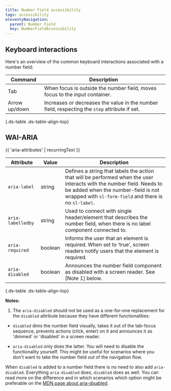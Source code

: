 ```yaml
---
title: Number Field accessibility
tags: accessibility
eleventyNavigation:
  parent: Number Field
  key: NumberFieldAccessibility
---
```

<section>

## Keyboard interactions

Here's an overview of the common keyboard interactions associated with a number field:

<div class="ds-table-wrapper">

|Command| Description                                                                                                                                                                     |
|-|---------------------------------------------------------------------------------------------------------------------------------------------------------------------------------|
|Tab| When focus is outside the number field, moves focus to the input container. |
|Arrow up/down|Increases or decreases the value in the number field, respecting the `step` attribute if set.|

{.ds-table .ds-table-align-top}

</div>

</section>

<section>

## WAI-ARIA

{{ 'aria-attributes' | recurringText }}

<div class="ds-table-wrapper">

|Attribute|Value| Description                                                                                                                                                                                                           |
|-|-|-----------------------------------------------------------------------------------------------------------------------------------------------------------------------------------------------------------------------                                                                                                                                   |
|`aria-label`	|string| Defines a string that labels the action that will be performed when the user interacts with the number field. Needs to be added when the number-field is not wrapped with `sl-form-field` and there is no `sl-label`. |
|`aria-labelledby`|string| Used to connect with single header/element that describes the number field, when there is no label component connected to.                                                                                            |
|`aria-required`	|boolean| Informs the user that an element is required. When set to ‘true’, screen readers notify users that the element is required.                                                                                           |
|`aria-disabled`|boolean| Announces the number field component as disabled with a screen reader. See [Note 1] below.                                                                                                                            |

{.ds-table .ds-table-align-top}

</div>

**Notes:**
1. The `aria-disabled` should not be used as a one-for-one replacement for the `disabled` attribute because they have different functionalities:

- `disabled` dims the number field visually, takes it out of the tab-focus sequence, prevents actions (click, enter) on it and announces it as 'dimmed' or 'disabled' in a screen reader.

- `aria-disabled` only does the latter. You will need to disable the functionality yourself. This might be useful for scenarios where you don't want to take the number field out of the navigation flow.

When `disabled` is added to a number field there is no need to also add `aria-disabled`. Everything `aria-disabled` does, `disabled` does as well. You can read more on the difference and in which scenarios which option might be preferable on the [MDN page about aria-disabled](https://developer.mozilla.org/en-US/docs/Web/Accessibility/ARIA/Attributes/aria-disabled).

</section>

